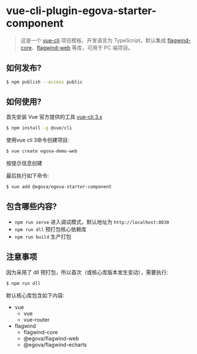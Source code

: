 # vue-cli-plugin-egova-starter-component

> 这是一个 [vue-cli](https://github.com/vuejs/vue-cli) 项目模板，开发语言为 TypeScript，默认集成 [flagwind-core](https://github.com/flagwind/flagwind-core)、[flagwind-web](https://github.com/flagwind/flagwind-web) 等库，可用于 PC 端项目。

## 如何发布?

``` bash
$ npm publish --access public
```

## 如何使用?

首先安装 Vue 官方提供的工具 [vue-cli 3.x](([https://github.com/vuejs/vue-cli](https://cli.vuejs.org/)))

``` bash
$ npm install -g @vue/cli
```

使用vue cli 3命令创建项目:

``` bash
$ vue create egova-demo-web
```

按提示信息创建

最后执行如下命令:

``` bash
$ vue add @egova/egova-starter-component
```

## 包含哪些内容?

- `npm run serve` 进入调试模式，默认地址为 `http://localhost:8030`
- `npm run dll` 预打包核心依赖库
- `npm run build` 生产打包

## 注意事项

因为采用了 dll 预打包，所以首次（或核心库版本发生变动），需要执行:

``` bash
$ npm run dll
```

默认核心库包含如下内容:

- vue
    - vue
    - vue-router
- flagwind
    - flagwind-core
    - @egova/flagwind-web
    - @egova/flagwind-echarts